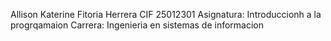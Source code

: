 Allison Katerine Fitoria Herrera
CIF 25012301
Asignatura: Introduccionh a la progrqamaion
Carrera: Ingenieria en sistemas de informacion

